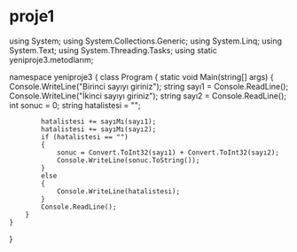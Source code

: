 # proje1
using System;
using System.Collections.Generic;
using System.Linq;
using System.Text;
using System.Threading.Tasks;
using static yeniproje3.metodlarım;

namespace yeniproje3
{
    class Program
    {
        static void Main(string[] args)
        {
            Console.WriteLine("Birinci sayıyı giriniz");
            string sayı1 = Console.ReadLine();
            Console.WriteLine("İkinci sayıyı giriniz");
            string sayı2 = Console.ReadLine();
            int sonuc = 0;
            string hatalistesi = "";

            hatalistesi += sayıMı(sayı1);
            hatalistesi += sayıMı(sayı2);
            if (hatalistesi == "")
            {
                sonuc = Convert.ToInt32(sayı1) + Convert.ToInt32(sayı2);
                Console.WriteLine(sonuc.ToString());
            }
            else
            {
                Console.WriteLine(hatalistesi);
            }
            Console.ReadLine();
        }
    }
}
